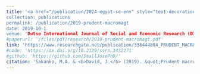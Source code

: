```yaml
---
title: '<a href="/publication/2024-egypt-se-env" style="text-decoration:none;">Prudent macroeconomic management and poverty reduction: Empirical evidence from Nigeria</a>"
collection: publications
permalink: /publication/2019-prudent-macromagt
date: 2019-10-1
venue: 'Dutse International Journal of Social and Economic Research (DIJSER)'
#paperurl: '/files/pdf/research/2019-prudent-macromagt.pdf'
link: 'https://www.researchgate.net/publication/336444894_PRUDENT_MACROECONOMIC_MANAGEMENT_AND_POVERTY_REDUCTION_EMPIRICAL_EVIDENCE_FROM_NIGERIA'
#code: 'https://dx.doi.org/10.2139/ssrn.3432271'
#github: 'https://github.com/SmallJosePhD/'
citation: 'Sakanko, M.A. & <b>David, J.</b> (2019). &quot;Prudent macroeconomic management and poverty reduction: Empirical evidence from Nigeria.&quot; <i>Dutse International Journal of Social and Economic Research (DIJSER)</i>, <i>2</i>(1), 84-94.'
---
```

